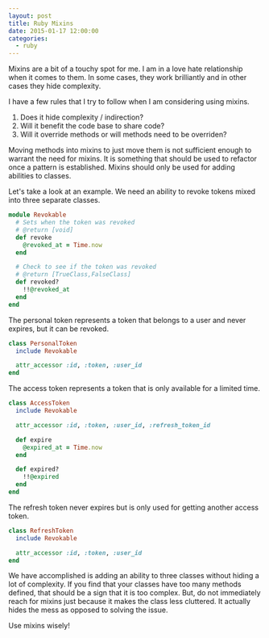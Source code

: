 ```yaml
---
layout: post
title: Ruby Mixins
date: 2015-01-17 12:00:00
categories:
  - ruby
---
```


Mixins are a bit of a touchy spot for me. I am in a love hate relationship when
it comes to them. In some cases, they work brilliantly and in other cases they
hide complexity.

I have a few rules that I try to follow when I am considering using mixins.

  1. Does it hide complexity / indirection?
  2. Will it benefit the code base to share code?
  3. Will it override methods or will methods need to be overriden?

Moving methods into mixins to just move them is not sufficient enough to warrant
the need for mixins. It is something that should be used to refactor once a
pattern is established. Mixins should only be used for adding abilities to
classes.

Let's take a look at an example. We need an ability to revoke tokens mixed into
three separate classes.

```ruby
module Revokable
  # Sets when the token was revoked
  # @return [void]
  def revoke
    @revoked_at = Time.now
  end

  # Check to see if the token was revoked
  # @return [TrueClass,FalseClass]
  def revoked?
    !!@revoked_at
  end
end
```

The personal token represents a token that belongs to a user and never expires,
but it can be revoked.

```ruby
class PersonalToken
  include Revokable

  attr_accessor :id, :token, :user_id
end
```

The access token represents a token that is only available for a limited time.

```ruby
class AccessToken
  include Revokable

  attr_accessor :id, :token, :user_id, :refresh_token_id

  def expire
    @expired_at = Time.now
  end

  def expired?
    !!@expired
  end
end
```

The refresh token never expires but is only used for getting another access
token.

```ruby
class RefreshToken
  include Revokable

  attr_accessor :id, :token, :user_id
end
```

We have accomplished is adding an ability to three classes without hiding a lot
of complexity. If you find that your classes have too many methods defined, that
should be a sign that it is too complex. But, do not immediately reach for
mixins just because it makes the class less cluttered. It actually hides the
mess as opposed to solving the issue.

Use mixins wisely!
